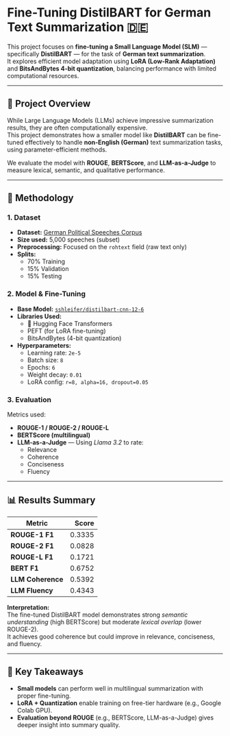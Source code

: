 # Fine-Tuning DistilBART for German Text Summarization 🇩🇪

This project focuses on **fine-tuning a Small Language Model (SLM)** — specifically **DistilBART** — for the task of **German text summarization**.  
It explores efficient model adaptation using **LoRA (Low-Rank Adaptation)** and **BitsAndBytes 4-bit quantization**, balancing performance with limited computational resources.

---

## 📘 Project Overview

While Large Language Models (LLMs) achieve impressive summarization results, they are often computationally expensive.  
This project demonstrates how a smaller model like **DistilBART** can be fine-tuned effectively to handle **non-English (German)** text summarization tasks, using parameter-efficient methods.

We evaluate the model with **ROUGE**, **BERTScore**, and **LLM-as-a-Judge** to measure lexical, semantic, and qualitative performance.

---

## 🧩 Methodology

### 1. Dataset
- **Dataset:** [German Political Speeches Corpus](https://www.kaggle.com/datasets/mexwell/german-political-speeches-corpus)  
- **Size used:** 5,000 speeches (subset)  
- **Preprocessing:** Focused on the `rohtext` field (raw text only)  
- **Splits:**  
  - 70% Training  
  - 15% Validation  
  - 15% Testing  

### 2. Model & Fine-Tuning
- **Base Model:** [`sshleifer/distilbart-cnn-12-6`](https://huggingface.co/sshleifer/distilbart-cnn-12-6)
- **Libraries Used:**
  - 🤗 Hugging Face Transformers  
  - PEFT (for LoRA fine-tuning)  
  - BitsAndBytes (4-bit quantization)
- **Hyperparameters:**
  - Learning rate: `2e-5`  
  - Batch size: `8`  
  - Epochs: `6`  
  - Weight decay: `0.01`  
  - LoRA config: `r=8, alpha=16, dropout=0.05`

### 3. Evaluation
Metrics used:
- **ROUGE-1 / ROUGE-2 / ROUGE-L**
- **BERTScore (multilingual)**  
- **LLM-as-a-Judge** — Using *Llama 3.2* to rate:
  - Relevance  
  - Coherence  
  - Conciseness  
  - Fluency  

---

## 📊 Results Summary

| Metric | Score |
|--------|-------:|
| **ROUGE-1 F1** | 0.3335 |
| **ROUGE-2 F1** | 0.0828 |
| **ROUGE-L F1** | 0.1721 |
| **BERT F1** | 0.6752 |
| **LLM Coherence** | 0.5392 |
| **LLM Fluency** | 0.4343 |

**Interpretation:**  
The fine-tuned DistilBART model demonstrates strong *semantic understanding* (high BERTScore) but moderate *lexical overlap* (lower ROUGE-2).  
It achieves good coherence but could improve in relevance, conciseness, and fluency.

---

## 🧠 Key Takeaways
- **Small models** can perform well in multilingual summarization with proper fine-tuning.
- **LoRA + Quantization** enable training on free-tier hardware (e.g., Google Colab GPU).
- **Evaluation beyond ROUGE** (e.g., BERTScore, LLM-as-a-Judge) gives deeper insight into summary quality.



